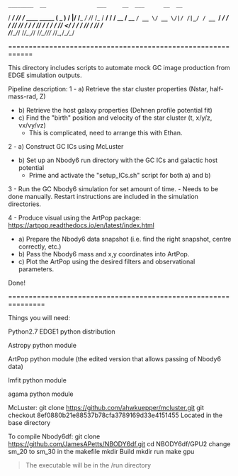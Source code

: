     ________  __                ___     __  ___      __  __ 
   / ____/ /_/ /_  ____ _____  ( _ )   /  |/  /___ _/ /_/ /_
  / __/ / __/ __ \/ __ `/ __ \/ __ \/|/ /|_/ / __ `/ __/ __/
 / /___/ /_/ / / / /_/ / / / / /_/  </ /  / / /_/ / /_/ /_  
/_____/\__/_/ /_/\__,_/_/ /_/\____/\/_/  /_/\__,_/\__/\__/  

============================================================                                                           

This directory includes scripts to automate mock GC image
production from EDGE simulation outputs.

Pipeline description:
1 - a) Retrieve the star cluster properties (Nstar, half-mass-rad, Z)
  - b) Retrieve the host galaxy properties (Dehnen profile potential fit)
  - c) Find the "birth" position and velocity of the star cluster (t, x/y/z, vx/vy/vz)
    - This is complicated, need to arrange this with Ethan.

2 - a) Construct GC ICs using McLuster
  - b) Set up an Nbody6 run directory with the GC ICs and galactic host potential
    - Prime and activate the "setup_ICs.sh" script for both a) and b)

3 - Run the GC Nbody6 simulation for set amount of time.
    - Needs to be done manually. Restart instructions are included in the simulation directories.

4 - Produce visual using the ArtPop package: https://artpop.readthedocs.io/en/latest/index.html
  - a) Prepare the Nbody6 data snapshot (i.e. find the right snapshot, centre correctly, etc.)
  - b) Pass the Nbody6 mass and x,y coordinates into ArtPop.
  - c) Plot the ArtPop using the desired filters and observational parameters.

Done!

===============================================================

Things you will need:

Python2.7
EDGE1 python distribution

Astropy python module

ArtPop python module (the edited version that allows passing of Nbody6 data)

lmfit python module

agama python module

McLuster:
git clone https://github.com/ahwkuepper/mcluster.git
git checkout 8ef0880b21e88537b78cfa3789169d33e4151455
Located in the base directory

To compile Nbody6df:
git clone https://github.com/JamesAPetts/NBODY6df.git
cd NBODY6df/GPU2
change sm_20 to sm_30 in the makefile
mkdir Build
mkdir run
make gpu
> The executable will be in the /run directory
